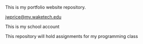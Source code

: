 This is my portfolio website repository.

jwprice@my.waketech.edu

This is my school account

This repository will hold assignments for my programming class